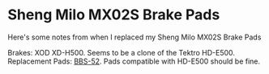 # Sheng Milo MX02S Brake Pads

Here's some notes from when I replaced my Sheng Milo MX02S Brake Pads

Brakes: XOD XD-H500. Seems to be a clone of the Tektro HD-E500.  
Replacement Pads: [BBS-52](https://bbbcycling.com/nl_nl/bbs-52-discstop-hp). Pads compatible with HD-E500 should be fine.
